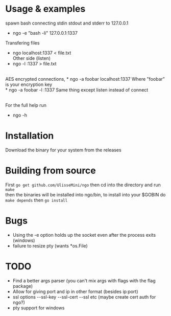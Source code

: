 # Usage & examples
spawn bash connecting stdin stdout and stderr to 127.0.0.1
* ngo -e "bash -li" 127.0.0.1:1337

Transfering files
* ngo localhost:1337 < file.txt
<br>Other side (listen)
* ngo -l :1337 > file.txt
<br>
AES encrypted connections,
* ngo -a foobar localhost:1337
Where "foobar" is your encryption key<br>
* ngo -a foobar -l :1337
Same thing except listen instead of connect<br><br>

For the full help run
* ngo -h

# Installation
Download the binary for your system from the releases

# Building from source
First `go get github.com/UlisseMini/ngo` then cd into the directory and run `make`
<br>then the binaries will be installed into ngo/bin, to install into your $GOBIN do `make depends` then `go install`

# Bugs
* Using the -e option holds up the socket even after the process exits (windows)
* failure to resize pty (wants \*os.File)

# TODO
* Find a better args parser (you can't mix args with flags with the flag package)
* Allow for giving port and ip in other format (besides ip:port)
* ssl options --ssl-key --ssl-cert --ssl etc (maybe create cert auth for ngo?)
* pty support for windows
